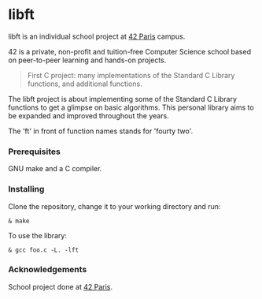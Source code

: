 # libft

libft is an individual school project at [42 Paris](https://www.42.fr) campus.

42 is a private, non-profit and tuition-free Computer Science school based on peer-to-peer learning and hands-on projects.

> First C project: many implementations of the Standard C Library functions, and additional functions.

The libft project is about implementing some of the Standard C Library functions to get a glimpse on basic algorithms. This personal library aims to be expanded and improved throughout the years.

The 'ft' in front of function names stands for 'fourty two'.

### Prerequisites

GNU make and a C compiler.

### Installing

Clone the repository, change it to your working directory and run:
```console
& make
```

To use the library:
```console
& gcc foo.c -L. -lft
```

### Acknowledgements

School project done at [42 Paris](https://www.42.fr).
